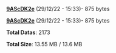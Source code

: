 [**9AScDK2e**](/data/9AScDK2e.txt) (29/12/22 - 15:33)- 875 bytes

[**9AScDK2e**](/data/9AScDK2e.txt) (29/12/22 - 15:33)- 875 bytes

**Total Datas**: 2173

**Total Size**: 13.55 MB / 13.6 MB